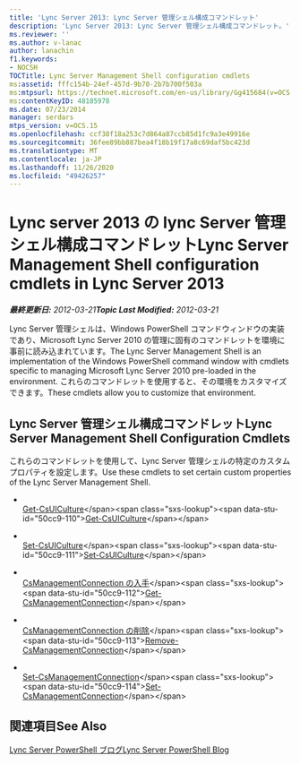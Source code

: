 ```yaml
---
title: 'Lync Server 2013: Lync Server 管理シェル構成コマンドレット'
description: 'Lync Server 2013: Lync Server 管理シェル構成コマンドレット。'
ms.reviewer: ''
ms.author: v-lanac
author: lanachin
f1.keywords:
- NOCSH
TOCTitle: Lync Server Management Shell configuration cmdlets
ms:assetid: fffc154b-24ef-457d-9b70-2b7b700f503a
ms:mtpsurl: https://technet.microsoft.com/en-us/library/Gg415684(v=OCS.15)
ms:contentKeyID: 48185978
ms.date: 07/23/2014
manager: serdars
mtps_version: v=OCS.15
ms.openlocfilehash: ccf38f18a253c7d864a87ccb85d1fc9a3e49916e
ms.sourcegitcommit: 36fee89bb887bea4f18b19f17a8c69daf5bc423d
ms.translationtype: MT
ms.contentlocale: ja-JP
ms.lasthandoff: 11/26/2020
ms.locfileid: "49426257"
---
```

# <a name="lync-server-management-shell-configuration-cmdlets-in-lync-server-2013"></a><span data-ttu-id="50cc9-103">Lync server 2013 の lync Server 管理シェル構成コマンドレット</span><span class="sxs-lookup"><span data-stu-id="50cc9-103">Lync Server Management Shell configuration cmdlets in Lync Server 2013</span></span>

<div data-xmlns="http://www.w3.org/1999/xhtml">

<div class="topic" data-xmlns="http://www.w3.org/1999/xhtml" data-msxsl="urn:schemas-microsoft-com:xslt" data-cs="https://msdn.microsoft.com/">

<div data-asp="https://msdn2.microsoft.com/asp">



</div>

<div id="mainSection">

<div id="mainBody"><span data-ttu-id="50cc9-104">

<span> </span></span><span class="sxs-lookup"><span data-stu-id="50cc9-104">

<span> </span></span></span>

<span data-ttu-id="50cc9-105">_**最終更新日:** 2012-03-21_</span><span class="sxs-lookup"><span data-stu-id="50cc9-105">_**Topic Last Modified:** 2012-03-21_</span></span>

<span data-ttu-id="50cc9-106">Lync Server 管理シェルは、Windows PowerShell コマンドウィンドウの実装であり、Microsoft Lync Server 2010 の管理に固有のコマンドレットを環境に事前に読み込まれています。</span><span class="sxs-lookup"><span data-stu-id="50cc9-106">The Lync Server Management Shell is an implementation of the Windows PowerShell command window with cmdlets specific to managing Microsoft Lync Server 2010 pre-loaded in the environment.</span></span> <span data-ttu-id="50cc9-107">これらのコマンドレットを使用すると、その環境をカスタマイズできます。</span><span class="sxs-lookup"><span data-stu-id="50cc9-107">These cmdlets allow you to customize that environment.</span></span>

<div>

## <a name="lync-server-management-shell-configuration-cmdlets"></a><span data-ttu-id="50cc9-108">Lync Server 管理シェル構成コマンドレット</span><span class="sxs-lookup"><span data-stu-id="50cc9-108">Lync Server Management Shell Configuration Cmdlets</span></span>

<span data-ttu-id="50cc9-109">これらのコマンドレットを使用して、Lync Server 管理シェルの特定のカスタムプロパティを設定します。</span><span class="sxs-lookup"><span data-stu-id="50cc9-109">Use these cmdlets to set certain custom properties of the Lync Server Management Shell.</span></span>

  - <span></span>  
    <span data-ttu-id="50cc9-110">[Get-CsUICulture](https://technet.microsoft.com/library/Gg412900(v=OCS.15))</span><span class="sxs-lookup"><span data-stu-id="50cc9-110">[Get-CsUICulture](https://technet.microsoft.com/library/Gg412900(v=OCS.15))</span></span>

  - <span></span>  
    <span data-ttu-id="50cc9-111">[Set-CsUICulture](https://technet.microsoft.com/library/Gg398354(v=OCS.15))</span><span class="sxs-lookup"><span data-stu-id="50cc9-111">[Set-CsUICulture](https://technet.microsoft.com/library/Gg398354(v=OCS.15))</span></span>

<!-- end list -->

  - <span></span>  
    <span data-ttu-id="50cc9-112">[CsManagementConnection の入手](https://technet.microsoft.com/library/Gg412849(v=OCS.15))</span><span class="sxs-lookup"><span data-stu-id="50cc9-112">[Get-CsManagementConnection](https://technet.microsoft.com/library/Gg412849(v=OCS.15))</span></span>

  - <span></span>  
    <span data-ttu-id="50cc9-113">[CsManagementConnection の削除](https://technet.microsoft.com/library/Gg425803(v=OCS.15))</span><span class="sxs-lookup"><span data-stu-id="50cc9-113">[Remove-CsManagementConnection](https://technet.microsoft.com/library/Gg425803(v=OCS.15))</span></span>

  - <span></span>  
    <span data-ttu-id="50cc9-114">[Set-CsManagementConnection](https://technet.microsoft.com/library/Gg413045(v=OCS.15))</span><span class="sxs-lookup"><span data-stu-id="50cc9-114">[Set-CsManagementConnection](https://technet.microsoft.com/library/Gg413045(v=OCS.15))</span></span>

</div>

<div>

## <a name="see-also"></a><span data-ttu-id="50cc9-115">関連項目</span><span class="sxs-lookup"><span data-stu-id="50cc9-115">See Also</span></span>


[<span data-ttu-id="50cc9-116">Lync Server PowerShell ブログ</span><span class="sxs-lookup"><span data-stu-id="50cc9-116">Lync Server PowerShell Blog</span></span>](https://go.microsoft.com/fwlink/p/?linkid=203150)  
  

<span data-ttu-id="50cc9-117"></div>

</div>

<span> </span>

</div>

</div>

</span><span class="sxs-lookup"><span data-stu-id="50cc9-117"></div>

</div>

<span> </span>

</div>

</div>

</span></span></div>

